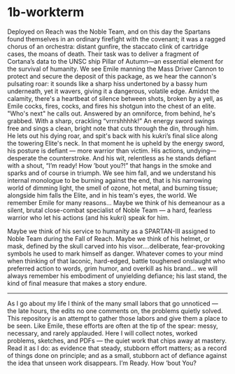# 1b-workterm

Deployed on Reach was the Noble Team, and on this day the Spartans found themselves in an ordinary firefight with the covenant; it was a ragged chorus of an orchestra: distant gunfire, the staccato clink of cartridge cases, the moans of death. Their task was to deliver a fragment of Cortana’s data to the UNSC ship Pillar of Autumn—an essential element for the survival of humanity. We see Emile manning the Mass Driver Cannon to protect and secure the deposit of this package, as we hear the cannon's pulsating roar: it sounds like a sharp hiss undertoned by a bassy hum underneath, yet it wavers, giving it a dangerous, volatile edge. Amidst the calamity, there's a heartbeat of silence between shots, broken by a yell, as Emile cocks, fires, cocks, and fires his shotgun into the chest of an elite. "Who's next" he calls out. Answered by an omniforce, from behind, he's grabbed. With a sharp, crackling “vrrrshhhhk!” An energy sword swings free and sings a clean, bright note that cuts through the din, through him. He lets out his dying roar, and spit's back with his kukri’s final slice along the towering Elite's neck. In that moment he is upheld by the energy sword, his posture is defiant — more warrior than victim. His actions, undying—desperate the counterstroke. And his wit, relentless as he stands defiant with a shout, “I’m ready! How ’bout you?!” that hangs in the smoke and sparks and of course in triumph. We see him fall, and we understand his internal monologue to be burning against the end, that is his narrowing world of dimming light, the smell of ozone, hot metal, and burning tissue; alongside him falls the Elite, and in his team's eyes, the world.
We remember Emile for many reasons... 
Maybe we think of his demeanour as a silent, brutal close-combat specialist of Noble Team — a hard, fearless warrior who let his actions (and his kukri) speak for him. 

Maybe we think of his service to humanity as a SPARTAN-III assigned to Noble Team during the Fall of Reach. 
Maybe we think of his helmet, or mask, defined by the skull carved into his visor....deliberate, fear-provoking symbols he used to mark himself as danger. 
Whatever comes to your mind when thinking of that laconic, hard-edged, battle toughened onslaught who preferred action to words, grim humor, and overkill as his brand... we will always remember his embodiment of unyielding defiance; his last stand, the kind of final measure that makes a story endure.
***
As I go about my life I think of the many small labors that go unnoticed — the late hours, the edits no one comments on, the problems quietly solved. This repository is an attempt to gather those labors and give them a place to be seen. Like Emile, these efforts are often at the tip of the spear: messy, necessary, and rarely applauded. Here I will collect notes, worked problems, sketches, and PDFs — the quiet work that chips away at mastery. Read it as I do: as evidence that steady, stubborn effort matters; as a record of things done on principle; and as a small, stubborn act of defiance against the idea that unseen work disappears.
I’m Ready. How ’bout You?
